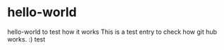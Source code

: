 # hello-world
hello-world to test how it works
This is a test entry to check how git hub works. :)
test